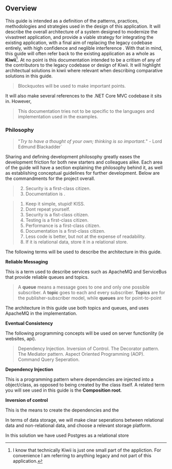 ﻿

## Overview
    
This guide is intended as a definition of the patterns, practices, methodologies and strategies used in the design of this application.
It will describe the overall architecture of a system designed to modernize the vivastreet application, and provide a viable strategy for 
integrating the existing application, with a final aim of replacing the legacy codebase entirely, with high confidence and neglible interference
. With that in mind, this guide will often refer back to the existing application as a whole as **Kiwii**[^1]. At no point is this documentation
intended to be a critism of any of the contributors to the legacy codebase or design of Kiwii. It will highlight architectual solutions in kiwii where relevant
when describing comparative solutions in this guide.

> Blockquotes will be used to make important points.

It will also make several references to the .NET Core MVC codebase it sits in. However, 

> This documentation tries not to be specific to the languages and implementation used in the examples.

### Philosophy

>"*Try to have a thought of your own; thinking is so important.*" - Lord Edmund Blackadder`

Sharing and defining development philosophy greatly eases the development friction for both new starters and colleagues alike. 
Each area of the guide will have a section explaining the philosophy behind it, as well as establishing conceptual guidelines for
further development. Below are the commandments for the project overall.

>2. Security is a first-class citizen.
>3. Documentation is .

>1. Keep it simple, stupid! KISS.
>2. Dont repeat yourself.
>2. Security is a fist-class citizen.
>3. Testing is a first-class citizen.
>5. Performance is a first-class citizen.
>4. Documentation is a first-class citizen.
>5. Less code is better, but not at the expense of readability.
>6. If it is relational data, store it in a relational store.


The following terms will be used to describe the architecture in this guide.

**Reliable Messaging**
 
This is a term used to describe services such as ApacheMQ and ServiceBus that provide reliable queues and topics. 

>A **queue** means a message goes to one and only one possible subscriber. A **topic** goes to each and every subscriber. 
>**Topics** are for the publisher-subscriber model, while **queues** are for point-to-point 

The architecture in this guide use both topics and queues, and uses ApacheMQ in the implementation.

**Eventual Consistency**

The following programming concepts will be used on server functionlity (ie websites, api).

>Dependency Injection.
>Inversion of Control.
>The Decorator pattern.
>The Mediator pattern.
>Aspect Oriented Programming (AOP).
>Command Query Seperation.


**Dependency Injection**

This is a programming pattern where dependencies are injected into a object/class, as opposed to being created by the class itself.
A related term you will see used in this guide is the **Composition root**.

**Inversion of control**

This is the means to create the dependencies and the

In terms of data storage, we will make clear seperations between relational data and non-relational data, and choose a relevant storage 
platform.

In this solution we have used Postgres as a relational store





 

[^1]: I know that technically Kiwii is just one small part of the appliction. For convenience I am referring to anything legacy and not part of this application.



